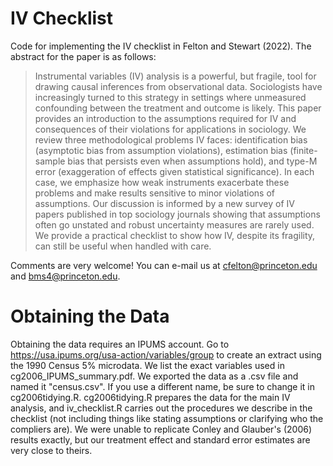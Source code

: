 # IV Checklist
Code for implementing the IV checklist in Felton and Stewart (2022). The abstract for the paper is as follows:

> Instrumental variables (IV) analysis is a powerful, but fragile, tool for drawing causal inferences from observational data. Sociologists have increasingly turned to this strategy in settings where unmeasured confounding between the treatment and outcome is likely. This paper provides an introduction to the assumptions required for IV and consequences of their violations for applications in sociology. We review three methodological problems IV faces: identification bias (asymptotic bias from assumption violations), estimation bias (finite-sample bias that persists even when assumptions hold), and type-M error (exaggeration of effects given statistical significance). In each case, we emphasize how weak instruments exacerbate these problems and make results sensitive to minor violations of assumptions. Our discussion is informed by a new survey of IV papers published in top sociology journals showing that assumptions often go unstated and robust uncertainty measures are rarely used. We provide a practical checklist to show how IV, despite its fragility, can still be useful when handled with care.

Comments are very welcome! You can e-mail us at cfelton@princeton.edu and bms4@princeton.edu.

# Obtaining the Data

Obtaining the data requires an IPUMS account. Go to https://usa.ipums.org/usa-action/variables/group to create an extract using the 1990 Census 5% microdata. We list the exact variables used in cg2006_IPUMS_summary.pdf. We exported the data as a .csv file and named it "census.csv". If you use a different name, be sure to change it in cg2006tidying.R. cg2006tidying.R prepares the data for the main IV analysis, and iv_checklist.R carries out the procedures we describe in the checklist (not including things like stating assumptions or clarifying who the compliers are). We were unable to replicate Conley and Glauber's (2006) results exactly, but our treatment effect and standard error estimates are very close to theirs. 
